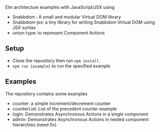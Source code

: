 Elm architecture examples with JavaScript/JSX using

- Snabbdom : A small and modular Virtual DOM library
- Snabbdom-jsx: a tiny library for writing Snabbdom Virtual DOM using JSX syntax
- union-type: to represent Component Actions

## Setup

- Clone the repository then run `npm install`.
- `npm run {example}` to run the specified example

## Examples

The repository contains some examples

- counter: a simple increment/decrement counter
- counterList: List of the precedent counter example
- login: Demonstrates Asynchronous Actions in a single component
- admin: Demonstrates Asynchronous Actions in nested component hierarchies (need fix)
